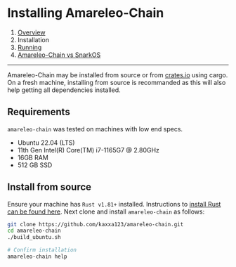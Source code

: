 # Installing Amareleo-Chain

1. [Overview](./00_introduction.md)
1. Installation
1. [Running](./02_running.md)
1. [Amareleo-Chain vs SnarkOS](./03_differences.md)

---

Amareleo-Chain may be installed from source or from [crates.io](https://crates.io/) using cargo. 
On a fresh machine, installing from source is recommanded as this will also help getting all dependencies installed.


## Requirements

`amareleo-chain` was tested on machines with low end specs.

* Ubuntu 22.04 (LTS)
* 11th Gen Intel(R) Core(TM) i7-1165G7 @ 2.80GHz
* 16GB RAM
* 512 GB SSD

## Install from source

Ensure your machine has `Rust v1.81+` installed. Instructions to [install Rust can be found here](https://www.rust-lang.org/tools/install). Next clone and install `amareleo-chain` as follows:

```BASH
git clone https://github.com/kaxxa123/amareleo-chain.git
cd amareleo-chain
./build_ubuntu.sh

# Confirm installation
amareleo-chain help
```


